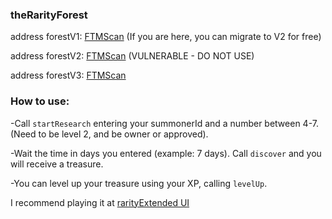 ### theRarityForest

address forestV1: [FTMScan](https://ftmscan.com/address/0xb37d3d79ea86B0334d9322c695339D577A3D57be#code) (If you are here, you can migrate to V2 for free)

address forestV2: [FTMScan](https://ftmscan.com/address/0x9e894cd5dcc5bad1ed3663077871d9d010f654b5#code) (VULNERABLE - DO NOT USE)

address forestV3: [FTMScan](https://ftmscan.com/address/0x48e6F88F1Ab05677675dE9d14a705f8A137ea2bC#code)

### How to use:

-Call `startResearch` entering your summonerId and a number between 4-7. (Need to be level 2, and be owner or approved).

-Wait the time in days you entered (example: 7 days). Call `discover` and you will receive a treasure.

-You can level up your treasure using your XP, calling `levelUp`.



I recommend playing it at [rarityExtended UI](https://rarityextended.com/)

